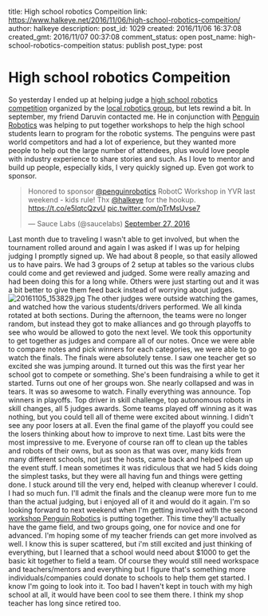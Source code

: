title: High school robotics Compeition
link: https://www.halkeye.net/2016/11/06/high-school-robotics-compeition/
author: halkeye
description: 
post_id: 1029
created: 2016/11/06 16:37:08
created_gmt: 2016/11/07 00:37:08
comment_status: open
post_name: high-school-robotics-compeition
status: publish
post_type: post

# High school robotics Compeition

So yesterday I ended up at helping judge a [high school robotics competition](https://www.robotevents.com/robot-competitions/vex-robotics-competition/RE-VRC-15-3684.html) organized by the [local robotics group](http://www.pyrs.ca/), but lets rewind a bit. In september, my friend Daruvin contacted me. He in conjunction with [Penguin Robotics](https://penguinrobotics.ca/) was helping to put together workshops to help the high school students learn to program for the robotic systems. The penguins were past world competitors and had a lot of experience, but they wanted more people to help out the large number of attendees, plus would love people with industry experience to share stories and such. As I love to mentor and build up people, especially kids, I very quickly signed up. Even got work to sponsor. 

> Honored to sponsor [@penguinrobotics](https://twitter.com/penguinrobotics) RobotC Workshop in YVR last weekend - kids rule! Thx [@halkeye](https://twitter.com/halkeye) for the hookup. <https://t.co/e5lqtcQzvU> [pic.twitter.com/pTrMsUvse7](https://t.co/pTrMsUvse7)
> 
> — Sauce Labs (@saucelabs) [September 27, 2016](https://twitter.com/saucelabs/status/780858352251334656)

Last month due to traveling I wasn't able to get involved, but when the tournament rolled around and again I was asked if I was up for helping judging I promptly signed up. We had about 8 people, so that easily allowed us to have pairs. We had 3 groups of 2 setup at tables so the various clubs could come and get reviewed and judged. Some were really amazing and had been doing this for a long while. Others were just starting out and it was a bit better to give them feed back instead of worrying about judges. ![20161105_153829.jpg](https://www.halkeye.net/files/2016/11/20161105_153829.jpg) The other judges were outside watching the games, and watched how the various students/drivers performed. We all kinda rotated at both sections. During the afternoon, the teams were no longer random, but instead they got to make alliances and go through playoffs to see who would be allowed to goto the next level. We took this opportunity to get together as judges and compare all of our notes. Once we were able to compare notes and pick winners for each categories, we were able to go watch the finals. The finals were absolutely tense. I saw one teacher get so excited she was jumping around. It turned out this was the first year her school got to compete or something. She's been fundraising a while to get it started. Turns out one of her groups won. She nearly collapsed and was in tears. It was so awesome to watch. Finally everything was announce. Top winners in playoffs. Top driver in skill challenge, top autonomous robots in skill changes, all 5 judges awards. Some teams played off winning as it was nothing, but you could tell all of theme were excited about winning. I didn't see any poor losers at all. Even the final game of the playoff you could see the losers thinking about how to improve to next time. Last bits were the most impressive to me. Everyone of course ran off to clean up the tables and robots of their owns, but as soon as that was over, many kids from many different schools, not just the hosts, came back and helped clean up the event stuff. I mean sometimes it was ridiculous that we had 5 kids doing the simplest tasks, but they were all having fun and things were getting done. I stuck around till the very end, helped with cleanup wherever I could. I had so much fun. I'll admit the finals and the cleanup were more fun to me than the actual judging, but i enjoyed all of it and would do it again. I'm so looking forward to next weekend when I'm getting involved with the second [workshop Penguin Robotics](https://www.facebook.com/events/1102273973226154/) is putting together. This time they'll actually have the game field, and two groups going, one for novice and one for advanced. I'm hoping some of my teacher friends can get more involved as well. I know this is super scattered, but i'm still excited and just thinking of everything, but I learned that a school would need about $1000 to get the basic kit together to field a team. Of course they would still need workspace and teachers/mentors and everything but I figure that's something more individuals/companies could donate to schools to help them get started. I know I'm going to look into it. Too bad I haven't kept in touch with my high school at all, it would have been cool to see them there. I think my shop teacher has long since retired too.